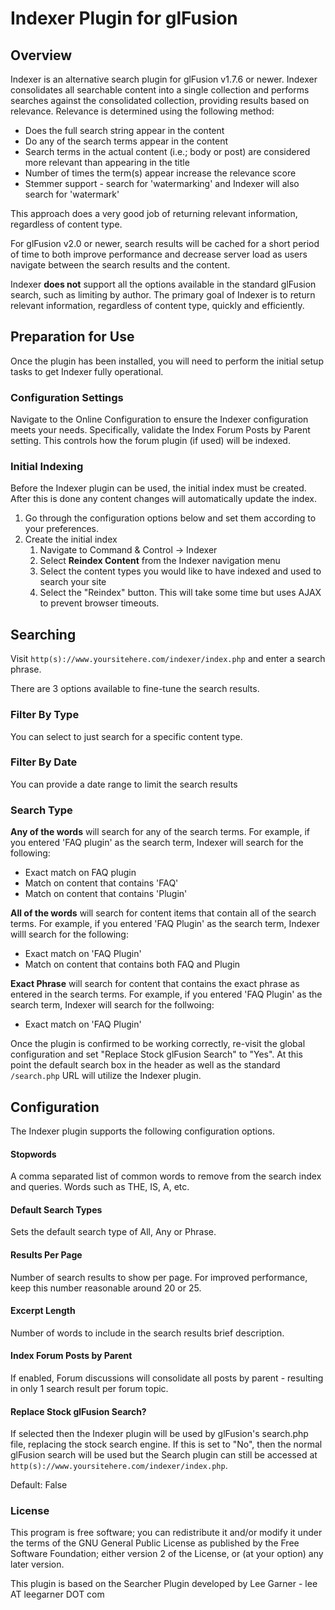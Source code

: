 # Indexer Plugin for glFusion

## Overview

Indexer is an alternative search plugin for glFusion v1.7.6 or newer. Indexer consolidates all
searchable content into a single collection and performs searches against the consolidated
collection, providing results based on relevance. Relevance is determined using the following method:

  * Does the full search string appear in the content
  * Do any of the search terms appear in the content
  * Search terms in the actual content (i.e.; body or post) are considered more relevant than appearing in the title
  * Number of times the term(s) appear increase the relevance score
  * Stemmer support - search for 'watermarking' and Indexer will also search for 'watermark'

This approach does a very good job of returning relevant information, regardless of
content type.

For glFusion v2.0 or newer, search results will be cached for a short period of time to both
improve performance and decrease server load as users navigate between the search results
and the content.

Indexer **does not** support all the options available in the standard glFusion search,
such as limiting by author. The primary goal of Indexer is to return relevant information,
regardless of content type, quickly and efficiently.

## Preparation for Use

Once the plugin has been installed, you will need to perform the initial setup tasks
to get Indexer fully operational.

### Configuration Settings

Navigate to the Online Configuration to ensure the Indexer configuration meets your needs.
Specifically, validate the Index Forum Posts by Parent setting. This controls how the forum
plugin (if used) will be indexed.

### Initial Indexing

Before the Indexer plugin can be used, the initial index must be created.
After this is done any content changes will automatically update the index.

1. Go through the configuration options below and set them according to your preferences.
1. Create the initial index
    1. Navigate to Command & Control -> Indexer
    1. Select **Reindex Content** from the Indexer navigation menu
    1. Select the content types you would like to have indexed and used to search your site
    1. Select the "Reindex" button. This will take some time but uses AJAX to prevent browser timeouts.

## Searching
Visit `http(s)://www.yoursitehere.com/indexer/index.php` and enter a search phrase.

There are 3 options available to fine-tune the search results.

### Filter By Type
You can select to just search for a specific content type.

### Filter By Date
You can provide a date range to limit the search results

### Search Type

**Any of the words** will search for any of the search terms. For example,
if you entered 'FAQ plugin' as the search term, Indexer will search for the following:

* Exact match on FAQ plugin
* Match on content that contains 'FAQ'
* Match on content that contains 'Plugin'

**All of the words** will search for content items that contain all of the search terms.
For example, if you entered 'FAQ Plugin' as the search term, Indexer willl search for the following:

* Exact match on 'FAQ Plugin'
* Match on content that contains both FAQ and Plugin

**Exact Phrase** will search for content that contains the exact phrase as entered in the search terms.
For example, if you entered 'FAQ Plugin' as the search term, Indexer will search for the follwoing:

* Exact match on 'FAQ Plugin'

Once the plugin is confirmed to be working correctly, re-visit the global
configuration and set "Replace Stock glFusion Search" to "Yes".
At this point the default search box in the header as well as the standard `/search.php`
URL will utilize the Indexer plugin.

## Configuration

The Indexer plugin supports the following configuration options.

#### Stopwords
A comma separated list of common words to remove from the search index and queries. Words such as THE, IS, A, etc.

#### Default Search Types
Sets the default search type of All, Any or Phrase.

#### Results Per Page
Number of search results to show per page. For improved performance, keep this number reasonable around 20 or 25.

#### Excerpt Length
Number of words to include in the search results brief description.

#### Index Forum Posts by Parent
If enabled, Forum discussions will consolidate all posts by parent - resulting in only 1 search result per forum topic.

#### Replace Stock glFusion Search?

If selected then the Indexer plugin will be used by glFusion's search.php file,
replacing the stock search engine. If this is set to "No", then the normal
glFusion search will be used but the Search plugin can still be accessed at
`http(s)://www.yoursitehere.com/indexer/index.php`.

Default: False

### License

This program is free software; you can redistribute it and/or modify it under
the terms of the GNU General Public License as published by the Free Software
Foundation; either version 2 of the License, or (at your option) any later
version.

This plugin is based on the Searcher Plugin developed by Lee Garner - lee AT leegarner DOT com
